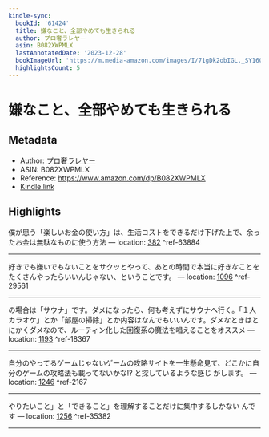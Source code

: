 ```yaml
---
kindle-sync:
  bookId: '61424'
  title: 嫌なこと、全部やめても生きられる
  author: プロ奢ラレヤー
  asin: B082XWPMLX
  lastAnnotatedDate: '2023-12-28'
  bookImageUrl: 'https://m.media-amazon.com/images/I/71gDk2obIGL._SY160.jpg'
  highlightsCount: 5
---
```

# 嫌なこと、全部やめても生きられる
## Metadata
* Author: [プロ奢ラレヤー](https://www.amazon.comundefined)
* ASIN: B082XWPMLX
* Reference: https://www.amazon.com/dp/B082XWPMLX
* [Kindle link](kindle://book?action=open&asin=B082XWPMLX)

## Highlights
僕が思う「楽しいお金の使い方」は、生活コストをできるだけ下げた上で、余ったお金は無駄なものに使う方法 — location: [382](kindle://book?action=open&asin=B082XWPMLX&location=382) ^ref-63884

---
好きでも嫌いでもないことをサクッとやって、あとの時間で本当に好きなことをたくさんやったらいいんじゃない、ということです。 — location: [1096](kindle://book?action=open&asin=B082XWPMLX&location=1096) ^ref-29561

---
の場合は「サウナ」です。ダメになったら、何も考えずにサウナへ行く。「１人カラオケ」とか「部屋の掃除」とか内容はなんでもいいんです。ダメなときはとにかくダメなので、ルーティン化した回復系の魔法を唱えることをオススメ — location: [1193](kindle://book?action=open&asin=B082XWPMLX&location=1193) ^ref-18367

---
自分のやってるゲームじゃないゲームの攻略サイトを一生懸命見て、どこかに自分のゲームの攻略法も載ってないかな!? と探しているような感じ がします。 — location: [1246](kindle://book?action=open&asin=B082XWPMLX&location=1246) ^ref-2167

---
やりたいこと」と「できること」を理解することだけに集中するしかない んです — location: [1256](kindle://book?action=open&asin=B082XWPMLX&location=1256) ^ref-35382

---
